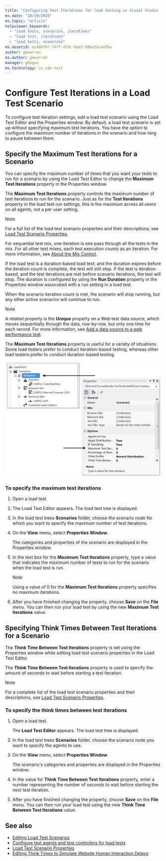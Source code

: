 ```yaml
---
title: "Configuring Test Iterations for load testing in Visual Studio | Microsoft Docs"
ms.date: "10/19/2016"
ms.topic: "article"
helpviewer_keywords:
  - "load tests, scenarios, iterations"
  - "load test, iterations"
  - "load tests, sceanrios"
ms.assetid: ac480fb7-f4f7-47dc-9ae5-98be3aca4fba
author: gewarren
ms.author: gewarren
manager: ghogen
ms.technology: vs-ide-test
---
```

# Configure Test Iterations in a Load Test Scenario

To configure test iteration settings, edit a load test scenario using the Load Test Editor and the Properties window. By default, a load test scenario is set up without specifying maximum test iterations. You have the option to configure the maximum number of iterations in the scenario and how long to pause between them.

## Specify the Maximum Test Iterations for a Scenario

You can specify the maximum number of times that you want your tests to run for a scenario by using the Load Test Editor to change the **Maximum Test Iterations** property in the Properties window.

The **Maximum Test Iterations** property controls the maximum number of test iterations to run for the scenario. Just as for the **Test Iterations** property in the load test run settings, this is the maximum across all users on all agents, not a per user setting.

> [!NOTE]
> For a full list of the load test scenario properties and their descriptions, see [Load Test Scenario Properties](../test/load-test-scenario-properties.md).

 For sequential test mix, one iteration is one pass through all the tests in the mix. For all other test mixes, each test execution counts as an iteration. For more information, see [About the Mix Control](../test/edit-the-test-mix-to-specify-which-web-browsers-types-in-a-load-test-scenario.md).

 If the load test is a duration-based load test, and the duration expires before the iteration count is complete, the test will still stop. If the test is iteration-based, and the test iterations are met before scenario iterations, the test will stop. The duration is configured by using the **Run Duration** property in the Properties window associated with a run setting in a load test.

 When the scenario iteration count is met, the scenario will stop running, but any other active scenarios will continue to run.

> [!NOTE]
> A related property is the **Unique** property on a Web test data source, which moves sequentially through the data, row-by-row, but only one time for each record. For more information, see [Add a data source to a web performance test](../test/add-a-data-source-to-a-web-performance-test.md).

 The **Maximum Test Iterations** property is useful for a variety of situations. Some load testers prefer to conduct iteration-based testing, whereas other load testers prefer to conduct duration-based testing.

 ![Specifying test iterations in a scenario](../test/media/loadtest_prop.png "LoadTest_Prop")

### To specify the maximum test iterations

1.  Open a load test.

2.  The Load Test Editor appears. The load test tree is displayed.

3.  In the load test trees **Scenarios** folder, choose the scenario node for which you want to specify the maximum number of test iterations.

4.  On the **View** menu, select **Properties Window**.

     The categories and properties of the scenario are displayed in the Properties window.

5.  In the text box for the **Maximum Test Iterations** property, type a value that indicates the maximum number of tests to run for the scenario when the load test is run.

    > [!NOTE]
    > Using a value of 0 for the **Maximum Test Iterations** property specifies no maximum iterations.

6.  After you have finished changing the property, choose **Save** on the **File** menu. You can then run your load test by using the new **Maximum Test Iterations** value.

## Specifying Think Times Between Test Iterations for a Scenario

The **Think Time Between Test Iterations** property is set using the Properties window while editing load test scenario properties in the Load Test Editor.

The **Think Time Between Test Iterations** property is used to specify the amount of seconds to wait before starting a test iteration.

> [!NOTE]
> For a complete list of the load test scenario properties and their descriptions, see [Load Test Scenario Properties](../test/load-test-scenario-properties.md).

### To specify the think times between test iterations

1.  Open a load test.

     The **Load Test Editor** appears. The load test tree is displayed.

2.  In the load test trees **Scenarios** folder, choose the scenario node you want to specify the agents to use.

3.  On the **View** menu, select **Properties Window**.

     The scenario's categories and properties are displayed in the Properties window.

4.  In the value for **Think Time Between Test Iterations** property, enter a number representing the number of seconds to wait before starting the next test iteration.

5.  After you have finished changing the property, choose **Save** on the **File** menu. You can then run your load test using the new **Think Time Between Test Iterations** value.

## See also

- [Editing Load Test Scenarios](../test/edit-load-test-scenarios.md)
- [Configure test agents and test controllers for load tests](../test/configure-test-agents-and-controllers-for-load-tests.md)
- [Load Test Scenario Properties](../test/load-test-scenario-properties.md)
- [Editing Think Times to Simulate Website Human Interaction Delays](../test/edit-think-times-in-load-test-scenarios.md)